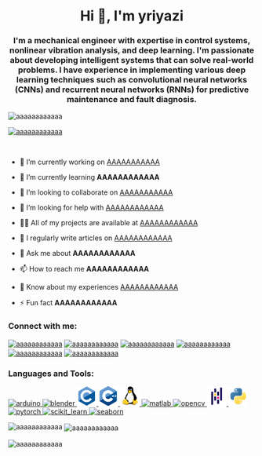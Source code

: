 



<h1 align="center">Hi 👋, I'm yriyazi</h1>
<h3 align="center">I'm a mechanical engineer with expertise in control systems, nonlinear vibration analysis, and deep learning. I'm passionate about developing intelligent systems that can solve real-world problems. I have experience in implementing various deep learning techniques such as convolutional neural networks (CNNs) and recurrent neural networks (RNNs) for predictive maintenance and fault diagnosis.</h3>

<p align="left"> <img src="https://komarev.com/ghpvc/?username=aaaaaaaaaaaa&label=Profile%20views&color=0e75b6&style=flat" alt="aaaaaaaaaaaa" /> </p>

<p align="left"> <a href="https://github.com/ryo-ma/github-profile-trophy"><img src="https://github-profile-trophy.vercel.app/?username=aaaaaaaaaaaa" alt="aaaaaaaaaaaa" /></a> </p>

<p align="left"> <a href="https://twitter.com/" target="blank"><img src="https://img.shields.io/twitter/follow/?logo=twitter&style=for-the-badge" alt="" /></a> </p>

- 🔭 I’m currently working on [AAAAAAAAAAA](AAAAAAAAAa)

- 🌱 I’m currently learning **AAAAAAAAAAAA**

- 👯 I’m looking to collaborate on [AAAAAAAAAAA](AAAAAAAAAAAA)

- 🤝 I’m looking for help with [AAAAAAAAAAAA](AAAAAAAAAAAA)

- 👨‍💻 All of my projects are available at [AAAAAAAAAAAA](AAAAAAAAAAAA)

- 📝 I regularly write articles on [AAAAAAAAAAAA](AAAAAAAAAAAA)

- 💬 Ask me about **AAAAAAAAAAAA**

- 📫 How to reach me **AAAAAAAAAAAA**

- 📄 Know about my experiences [AAAAAAAAAAAA](AAAAAAAAAAAA)

- ⚡ Fun fact **AAAAAAAAAAAA**

<h3 align="left">Connect with me:</h3>
<p align="left">
<a href="https://linkedin.com/in/aaaaaaaaaaaa" target="blank"><img align="center" src="https://raw.githubusercontent.com/rahuldkjain/github-profile-readme-generator/master/src/images/icons/Social/linked-in-alt.svg" alt="aaaaaaaaaaaa" height="30" width="40" /></a>
<a href="https://stackoverflow.com/users/aaaaaaaaaaaa" target="blank"><img align="center" src="https://raw.githubusercontent.com/rahuldkjain/github-profile-readme-generator/master/src/images/icons/Social/stack-overflow.svg" alt="aaaaaaaaaaaa" height="30" width="40" /></a>
<a href="https://kaggle.com/aaaaaaaaaaaa" target="blank"><img align="center" src="https://raw.githubusercontent.com/rahuldkjain/github-profile-readme-generator/master/src/images/icons/Social/kaggle.svg" alt="aaaaaaaaaaaa" height="30" width="40" /></a>
<a href="https://instagram.com/aaaaaaaaaaaa" target="blank"><img align="center" src="https://raw.githubusercontent.com/rahuldkjain/github-profile-readme-generator/master/src/images/icons/Social/instagram.svg" alt="aaaaaaaaaaaa" height="30" width="40" /></a>
<a href="https://www.youtube.com/c/aaaaaaaaaaaa" target="blank"><img align="center" src="https://raw.githubusercontent.com/rahuldkjain/github-profile-readme-generator/master/src/images/icons/Social/youtube.svg" alt="aaaaaaaaaaaa" height="30" width="40" /></a>
<a href="https://www.leetcode.com/aaaaaaaaaaaa" target="blank"><img align="center" src="https://raw.githubusercontent.com/rahuldkjain/github-profile-readme-generator/master/src/images/icons/Social/leet-code.svg" alt="aaaaaaaaaaaa" height="30" width="40" /></a>
</p>

<h3 align="left">Languages and Tools:</h3>
<p align="left"> <a href="https://www.arduino.cc/" target="_blank" rel="noreferrer"> <img src="https://cdn.worldvectorlogo.com/logos/arduino-1.svg" alt="arduino" width="40" height="40"/> </a> <a href="https://www.blender.org/" target="_blank" rel="noreferrer"> <img src="https://download.blender.org/branding/community/blender_community_badge_white.svg" alt="blender" width="40" height="40"/> </a> <a href="https://www.cprogramming.com/" target="_blank" rel="noreferrer"> <img src="https://raw.githubusercontent.com/devicons/devicon/master/icons/c/c-original.svg" alt="c" width="40" height="40"/> </a> <a href="https://www.w3schools.com/cpp/" target="_blank" rel="noreferrer"> <img src="https://raw.githubusercontent.com/devicons/devicon/master/icons/cplusplus/cplusplus-original.svg" alt="cplusplus" width="40" height="40"/> </a> <a href="https://www.linux.org/" target="_blank" rel="noreferrer"> <img src="https://raw.githubusercontent.com/devicons/devicon/master/icons/linux/linux-original.svg" alt="linux" width="40" height="40"/> </a> <a href="https://www.mathworks.com/" target="_blank" rel="noreferrer"> <img src="https://upload.wikimedia.org/wikipedia/commons/2/21/Matlab_Logo.png" alt="matlab" width="40" height="40"/> </a> <a href="https://opencv.org/" target="_blank" rel="noreferrer"> <img src="https://www.vectorlogo.zone/logos/opencv/opencv-icon.svg" alt="opencv" width="40" height="40"/> </a> <a href="https://pandas.pydata.org/" target="_blank" rel="noreferrer"> <img src="https://raw.githubusercontent.com/devicons/devicon/2ae2a900d2f041da66e950e4d48052658d850630/icons/pandas/pandas-original.svg" alt="pandas" width="40" height="40"/> </a> <a href="https://www.python.org" target="_blank" rel="noreferrer"> <img src="https://raw.githubusercontent.com/devicons/devicon/master/icons/python/python-original.svg" alt="python" width="40" height="40"/> </a> <a href="https://pytorch.org/" target="_blank" rel="noreferrer"> <img src="https://www.vectorlogo.zone/logos/pytorch/pytorch-icon.svg" alt="pytorch" width="40" height="40"/> </a> <a href="https://scikit-learn.org/" target="_blank" rel="noreferrer"> <img src="https://upload.wikimedia.org/wikipedia/commons/0/05/Scikit_learn_logo_small.svg" alt="scikit_learn" width="40" height="40"/> </a> <a href="https://seaborn.pydata.org/" target="_blank" rel="noreferrer"> <img src="https://seaborn.pydata.org/_images/logo-mark-lightbg.svg" alt="seaborn" width="40" height="40"/> </a> </p>

<p><img align="left" src="https://github-readme-stats.vercel.app/api/top-langs?username=aaaaaaaaaaaa&show_icons=true&locale=en&layout=compact" alt="aaaaaaaaaaaa" /></p>

<p>&nbsp;<img align="center" src="https://github-readme-stats.vercel.app/api?username=aaaaaaaaaaaa&show_icons=true&locale=en" alt="aaaaaaaaaaaa" /></p>

<p><img align="center" src="https://github-readme-streak-stats.herokuapp.com/?user=aaaaaaaaaaaa&" alt="aaaaaaaaaaaa" /></p>

